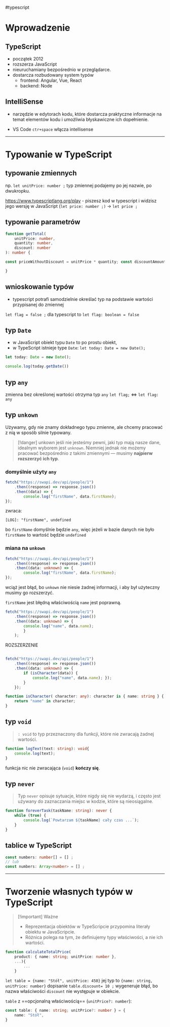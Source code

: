 #typescript 

# Wprowadzenie
## TypeScript
- początek 2012
- rozszerza JavaScript
- nieuruchamiany bezpośrednio w przeglądarce.
- dostarcza rozbudowany system typów 
	- frontend: Angular, Vue, React
	- backend: Node

## IntelliSense
- narzędzie w edytorach kodu, które dostarcza praktyczne informacje na temat elementów kodu i umożliwia błyskawiczne ich dopełnienie.

- VS Code  `ctr+space` włącza intellisense


----

# Typowanie w TypeScript

## typowanie zmiennych
np. `let unitPrice: number ;` typ zmiennej podajemy po jej nazwie, po dwukropku. 

https://www.typescriptlang.org/play - piszesz kod w typescript i widzisz jego wersję w JavaScript (`let price: number ;)` -> `let price ;`


## typowanie parametrów
```typescript
function getTotal( 
	unitPrice: number, 
	quantity: number, 
	discount: number
): number {

const priceWithoutDiscount = unitPrice * quantity; const discountAmount = priceWithoutDiscount * discount; return priceWithoutDiscount - discountAmount;

}
```



## wnioskowanie typów
- typescript potrafi samodzielnie określać typ na podstawie wartości przypisanej do zmiennej 

`let flag = false ;` dla typescript to `let flag: boolean = false`


## typ `Date` 
- w JavaScript obiekt typu `Date` to po prostu obiekt,
- w TypeScript istnieje type `Date`: `let today: Date = new Date();`

```typescript
let today: Date = new Date();

console.log(today.getDate())
```

## typ `any`
zmienna bez określonej wartości otrzyma typ `any`
`let flag;` <=> `let flag: any`


## typ `unkown`
Używamy, gdy nie znamy dokładnego typu zmienne, ale chcemy pracować z nią w sposób silnie typowany.

>[!danger] unkown
>jeśli nie jesteśmy pewni, jaki typ mają nasze dane, idealnym wyborem jest `unknown`. 
>Niemniej jednak nie możemy pracować bezpośrednio z takimi zmiennymi — musimy **najpierw rozszerzyć ich typ**.

### domyślnie użyty `any`
```typescript
fetch("https://swapi.dev/api/people/1")
	.then((response) => response.json())
	.then((data) => {
		console.log("firstName", data.firstName);
});
```
zwraca:
```
[LOG]: "firstName", undefined
```
bo `firstName` domyślnie będzie `any`, więc jeżeli w bazie danych nie było `firstName` to wartość będzie `undefined`


### miana na `unkown`
```typescript
fetch("https://swapi.dev/api/people/1")
	.then((response) => response.json())
	.then((data: unknown) => {
		console.log("firstName", data.firstName);
});
```
wciąż jest błąd, bo `unkown` nie niesie żadnej informacji, i aby był użyteczny musimy go rozszerzyć.

`firstName` jest błędną właściwością
`name` jest poprawną.
```typescript
fetch("https://swapi.dev/api/people/1") 
	.then((response) => response.json()) 
	.then((data: unknown) => {
		console.log("name", data.name); 
		}
	);
```

ROZSZERZENIE
```typescript

fetch("https://swapi.dev/api/people/1") 
	.then((response) => response.json()) 
	.then((data: unknown) => {
		if (isCharacter(data)) {
			console.log("name", data.name); });
		}
	});

function isCharacter( character: any): character is { name: string } { 
	return "name" in character;
}

```

## typ `void`

> `: void` to typ przeznaczony dla funkcji, które nie zwracają żadnej wartości.

```typescript
function logText(text: string): void{ 
	console.log(text);
}
```

funkcja nic nie zwracająca (`void`) **kończy się**.


## typ `never`
> Typ `never` opisuje sytuacje, które nigdy się nie wydarzą, i często jest używany do zaznaczania miejsc w kodzie, które są nieosiągalne.

```typescript
function foreverTask(taskName: string): never {
	while (true) {
		console.log(`Powtarzam ${taskName} cały czas ...`);
	} 
}
```

## tablice w TypeScript

```typescript
const numbers: number[] = [] ;
// lub
const numbers: Array<number> = [] ;
```


--------------

# Tworzenie własnych typów w TypeScript

>[!important] Ważne
>- Reprezentacja obiektów w TypeScripcie przypomina literały obiektu w JavaScripcie. 
>- Różnica polega na tym, że definiujemy typy właściwości, a nie ich wartości.


```typescript
function calculateTotalPrice(
	product: { name: string; unitPrice: number }, 
	...){ 
		...
	}
```

`let table = {name: "Stół", unitPrice: 450}` 
	jej typ to 
`{name: string, unitPrice: number}`
dopisanie `table.discount= 10 ;` wygeneruje błąd, bo nazwa właściwości `discount` nie występuje w obiekcie.

`table` z ==opcjonalną właściwością== (`unitPrice?: number`):
```typescript
const table: { name: string; unitPrice?: number } = {
	name: "Stół", 
}
```











